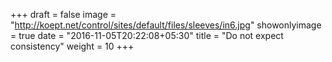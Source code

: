 +++
draft = false
image = "http://koept.net/control/sites/default/files/sleeves/in6.jpg"
showonlyimage = true
date = "2016-11-05T20:22:08+05:30"
title = "Do not expect consistency"
weight = 10
+++
